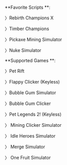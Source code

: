 **Favorite Scripts **:

〉Rebirth Champions X

〉Timber Champions

〉Pickaxe Mining Simulator

〉Nuke Simulator






**Supported Games **:

〉Pet Rift

〉Flappy Clicker (Keyless)

〉Bubble Gum Simulator

〉Bubble Gum Clicker

〉Pet Legends 2! (Keyless)

〉 Mining Clicker Simulator

〉 Idle Heroes Simulator

〉 Merge Simulator

〉 One Fruit Simulator

